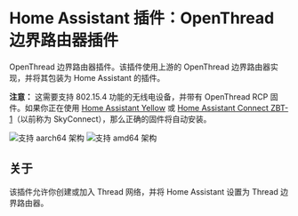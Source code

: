 # Home Assistant 插件：OpenThread 边界路由器插件

OpenThread 边界路由器插件。该插件使用上游的 OpenThread 边界路由器实现，并将其包装为 Home Assistant 的插件。

**注意：** 这需要支持 802.15.4 功能的无线电设备，并带有 OpenThread RCP 固件。如果你正在使用 [Home Assistant Yellow](https://www.home-assistant.io/yellow/) 或 [Home Assistant Connect ZBT-1](https://www.home-assistant.io/connectzbt1/)（以前称为 SkyConnect），那么正确的固件将自动安装。

![支持 aarch64 架构][aarch64-shield]
![支持 amd64 架构][amd64-shield]

## 关于

该插件允许你创建或加入 Thread 网络，并将 Home Assistant 设置为 Thread 边界路由器。

[aarch64-shield]: https://img.shields.io/badge/aarch64-yes-green.svg
[amd64-shield]: https://img.shields.io/badge/amd64-yes-green.svg